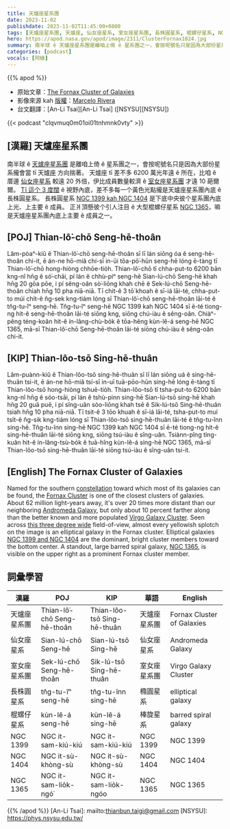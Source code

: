 ```yaml
---
title: 天爐座星系團
date: 2023-11-02
publishdate: 2023-11-02T11:45:00+0800
tags: [天爐座星系團, 天爐座, 仙女座星系, 室女座星系團, 長株圓星系, 棍螺仔星系, NGC 1399, NGC 1404, NGC 1365]
hero: https://apod.nasa.gov/apod/image/2311/ClusterFornax1024.jpg
summary: 南半球 ê 天爐座星系團是離咱上倚 ê 星系團之一，會按呢號名只是因為大部份星系攏會當 tī 天爐座方向揣著。
categories: [podcast]
vocals: [阿綠]
---
```


{{% apod %}}

- 原始文章：[The Fornax Cluster of Galaxies](https://apod.nasa.gov/apod/ap231102.html)
- 影像來源 kah [版權][copyright]：[Marcelo Rivera](https://www.astrobin.com/users/@Anthonyominning/)
- 台文翻譯：[An-Li Tsai][An-Li Tsai] ([NSYSU][NSYSU])

{{< podcast "clqvmuq0m01oi01tnhmnk0vty" >}}

## [漢羅] 天爐座星系團
南半球 ê [天爐座星系團][Fornax Cluster] 是離咱上倚 ê 星系團之一，會按呢號名只是因為大部份星系攏會當 tī 天爐[座][constellation] 方向揣著。
天爐座 tī 差不多 6200 萬光年遠 ê 所在，比咱 ê 厝邊 [仙女座星系][Andromeda Galaxy] 較遠 20 外倍，伊比成員數量較濟 ê [室女座星系團][Virgo Galaxy Cluster] 才遠 10 葩爾爾。
[Tī 這个 3 度闊][this three degree wide] ê 視野內底，差不多每一个黃色光點攏是天爐座星系團內底 ê 長株圓星系。
長株圓星系 [NGC 1399 kah NGC 1404][NGC 1399 and NGC 1404] 是下底中央彼个星系團內底上光、上主要 ê 成員。
正爿頂懸彼个引人注目 ê 大型棍螺仔星系 [NGC 1365][NGC 1365]，嘛是天爐座星系團內底上主要 ê 成員之一。

## [POJ] Thian-lô͘-chō Seng-hē-thoân
Lâm-pòaⁿ-kiû ê Thian-lô͘-chō seng-hē-thoân sī lī lán siōng óa ê seng-hē-thoân chi-it, ē án-ne hō-miâ chí-sī in-ūi tōa-pō͘-hūn seng-hē lóng ē-tàng tī Thian-lô͘-chō hong-hiòng chhōe-tio̍h.
Thian-lô͘-chō tī chha-put-to 6200 bān kng-nî hn̄g ê só͘-chāi, pí lán ê chhù-piⁿ seng-hē Sian-lú-chō Seng-hē khah hn̄g 20 gōa pōe, i pí sêng-oân sò͘-liōng khah chē ê Sek-lú-chō Seng-hē-thoân chiah hn̄g 10 pha niā-niā.
Tī chit-ê 3 tō͘ khoah ê sī-iá lāi-té, chha-put-to múi chi̍t-ê n̂g-sek kng-tiám lóng sī Thian-lô͘-chō seng-hē-thoân lāi-té ê tn̂g-tu-îⁿ seng-hē.
Tn̂g-tu-îⁿ seng-hē NGC 1399 kah NGC 1404 sī ē-té tiong-ng hit-ê seng-hē-thoân lāi-té siōng kng, siōng chú-iàu ê sêng-oân.
Chiàⁿ-pêng téng-koân hit-ê ín-lâng-chù-bo̍k ê tōa-hêng kùn-lê-á seng-hē NGC 1365, mā-sī Thian-lô͘-chō Seng-hē-thoân lāi-té siōng chú-iàu ê sêng-oân chi-it.

## [KIP] Thian-lôo-tsō Sing-hē-thuân
Lâm-puànn-kiû ê Thian-lôo-tsō sing-hē-thuân sī lī lán siōng uá ê sing-hē-thuân tsi-it, ē án-ne hō-miâ tsí-sī in-uī tuā-pōo-hūn sing-hē lóng ē-tàng tī Thian-lôo-tsō hong-hiòng tshuē-tio̍h.
Thian-lôo-tsō tī tsha-put-to 6200 bān kng-nî hn̄g ê sóo-tsāi, pí lán ê tshù-pinn sing-hē Sian-lú-tsō sing-hē khah hn̄g 20 guā puē, i pí sîng-uân sòo-liōng khah tsē ê Sik-lú-tsō Sing-hē-thuân tsiah hn̄g 10 pha niā-niā.
Tī tsit-ê 3 tōo khuah ê sī-iá lāi-té, tsha-put-to muí tsi̍t-ê n̂g-sik kng-tiám lóng sī Thian-lôo-tsō sing-hē-thuân lāi-té ê tn̂g-tu-înn sing-hē.
Tn̂g-tu-înn sing-hē NGC 1399 kah NGC 1404 sī ē-té tiong-ng hit-ê sing-hē-thuân lāi-té siōng kng, siōng tsú-iàu ê sîng-uân.
Tsiànn-pîng tíng-kuân hit-ê ín-lâng-tsù-bo̍k ê tuā-hîng kùn-lê-á sing-hē NGC 1365, mā-sī Thian-lôo-tsō sing-hē-thuân lāi-té siōng tsú-iàu ê sîng-uân tsi-it.

## [English] The Fornax Cluster of Galaxies
Named for the southern [constellation][constellation] toward which most of its galaxies can be found, the [Fornax Cluster][Fornax Cluster] is one of the closest clusters of galaxies.
About 62 million light-years away, it's over 20 times more distant than our neighboring [Andromeda Galaxy][Andromeda Galaxy], but only about 10 percent farther along than the better known and more populated [Virgo Galaxy Cluster][Virgo Galaxy Cluster].
Seen across [this three degree wide][this three degree wide] field-of-view, almost every yellowish splotch on the image is an elliptical galaxy in the Fornax cluster.
Elliptical galaxies [NGC 1399 and NGC 1404][NGC 1399 and NGC 1404] are the dominant, bright cluster members toward the bottom center.
A standout, large barred spiral galaxy, [NGC 1365][NGC 1365], is visible on the upper right as a prominent Fornax cluster member.

## 詞彙學習

|漢羅|POJ|KIP|華語|English|
|-|-|-|-|-|
|天爐座星系團|Thian-lô͘-chō Seng-hē-thoân|Thian-lôo-tsō Sing-hē-thuân|天爐座星系團|Fornax Cluster of Galaxies|
|仙女座星系|Sian-lú-chō Seng-hē|Sian-lú-tsō Sing-hē|仙女座星系|Andromeda Galaxy|
|室女座星系團|Sek-lú-chō Seng-hē-thoân|Sik-lú-tsō Sing-hē-thuân|室女座星系團|Virgo Galaxy Cluster|
|長株圓星系|tn̂g-tu-îⁿ seng-hē|tn̂g-tu-înn sing-hē|橢圓星系|elliptical galaxy|
|棍螺仔星系|kùn-lê-á seng-hē|kùn-lê-á sing-hē|棒旋星系|barred spiral galaxy|
|NGC 1399|NGC it-sam-kiú-kiú|NGC it-sam-kiú-kiú|NGC 1399|NGC 1399|
|NGC 1404|NGC it-sù-khòng-sù|NGC it-sù-khòng-sù|NGC 1404|NGC 1404|
|NGC 1365|NGC it-sam-lio̍k-ngó͘|NGC it-sam-lio̍k-ngóo|NGC 1365|NGC 1365|

{{% /apod %}}
[An-Li Tsai]: mailto:thianbun.taigi@gmail.com
[NSYSU]: https://phys.nsysu.edu.tw/

[copyright]: https://apod.nasa.gov/apod/fap/lib/about_apod.html#srapply
[License]: https://creativecommons.org/licenses/by/2.0/

[constellation]:https://earthsky.org/constellations/fornax-the-furnace-galaxy-hubble-ultra-deep-field/
[Fornax Cluster]:http://en.wikipedia.org/wiki/Fornax_cluster
[Andromeda Galaxy]:https://apod.nasa.gov/apod/ap130927.html
[Virgo Galaxy Cluster]:https://apod.nasa.gov/apod/ap110422.html
[this three degree wide]:https://www.astrobin.com/z2lojf/
[NGC 1399 and NGC 1404]:https://noirlab.edu/public/news/noirlab2126/
[NGC 1365]:https://webbtelescope.org/contents/media/images/2023/104/01GS812G7AGRG6D1WCXPS3EYZ5
